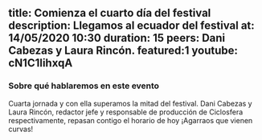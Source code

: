 title: Comienza el cuarto día del festival 
description: Llegamos al ecuador del festival
at: 14/05/2020 10:30
duration: 15
peers: Dani Cabezas y Laura Rincón. 
featured:1
youtube: cN1C1IihxqA
----
### Sobre qué hablaremos en este evento

Cuarta jornada y con ella superamos la mitad del festival. Dani Cabezas y Laura Rincón, redactor jefe y responsable de producción de Ciclosfera respectivamente, repasan contigo el horario de hoy ¡Agarraos que vienen curvas! 
